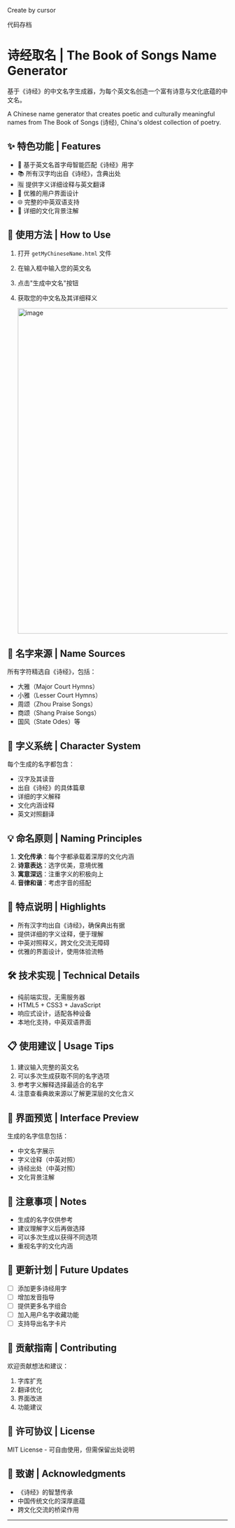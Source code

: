 Create by cursor

代码存档

# 诗经取名 | The Book of Songs Name Generator

基于《诗经》的中文名字生成器，为每个英文名创造一个富有诗意与文化底蕴的中文名。

A Chinese name generator that creates poetic and culturally meaningful names from The Book of Songs (诗经), China's oldest collection of poetry.

## ✨ 特色功能 | Features

- 🎯 基于英文名首字母智能匹配《诗经》用字
- 📚 所有汉字均出自《诗经》，含典出处
- 🈯 提供字义详细诠释与英文翻译
- 🎨 优雅的用户界面设计
- 🌐 完整的中英双语支持
- 📝 详细的文化背景注解

## 🚀 使用方法 | How to Use

1. 打开 `getMyChineseName.html` 文件
2. 在输入框中输入您的英文名
3. 点击"生成中文名"按钮
4. 获取您的中文名及其详细释义

   <img width="1204" height="743" alt="image" src="https://github.com/user-attachments/assets/d442b460-49ea-4d94-89ed-4cb7e2d4220d" />


## 📖 名字来源 | Name Sources

所有字符精选自《诗经》，包括：
- 大雅（Major Court Hymns）
- 小雅（Lesser Court Hymns）
- 周颂（Zhou Praise Songs）
- 商颂（Shang Praise Songs）
- 国风（State Odes）等

## 🎯 字义系统 | Character System

每个生成的名字都包含：
- 汉字及其读音
- 出自《诗经》的具体篇章
- 详细的字义解释
- 文化内涵诠释
- 英文对照翻译

## 💡 命名原则 | Naming Principles

1. **文化传承**：每个字都承载着深厚的文化内涵
2. **诗意表达**：选字优美，意境优雅
3. **寓意深远**：注重字义的积极向上
4. **音律和谐**：考虑字音的搭配

## 🌟 特点说明 | Highlights

- 所有汉字均出自《诗经》，确保典出有据
- 提供详细的字义诠释，便于理解
- 中英对照释义，跨文化交流无障碍
- 优雅的界面设计，使用体验流畅

## 🛠️ 技术实现 | Technical Details

- 纯前端实现，无需服务器
- HTML5 + CSS3 + JavaScript
- 响应式设计，适配各种设备
- 本地化支持，中英双语界面

## 📋 使用建议 | Usage Tips

1. 建议输入完整的英文名
2. 可以多次生成获取不同的名字选项
3. 参考字义解释选择最适合的名字
4. 注意查看典故来源以了解更深层的文化含义

## 🎨 界面预览 | Interface Preview

生成的名字信息包括：
- 中文名字展示
- 字义诠释（中英对照）
- 诗经出处（中英对照）
- 文化背景注解

## 📌 注意事项 | Notes

- 生成的名字仅供参考
- 建议理解字义后再做选择
- 可以多次生成以获得不同选项
- 重视名字的文化内涵

## 🔄 更新计划 | Future Updates

- [ ] 添加更多诗经用字
- [ ] 增加发音指导
- [ ] 提供更多名字组合
- [ ] 加入用户名字收藏功能
- [ ] 支持导出名字卡片

## 🤝 贡献指南 | Contributing

欢迎贡献想法和建议：
1. 字库扩充
2. 翻译优化
3. 界面改进
4. 功能建议

## 📜 许可协议 | License

MIT License - 可自由使用，但需保留出处说明

## 🙏 致谢 | Acknowledgments

- 《诗经》的智慧传承
- 中国传统文化的深厚底蕴
- 跨文化交流的桥梁作用

---
